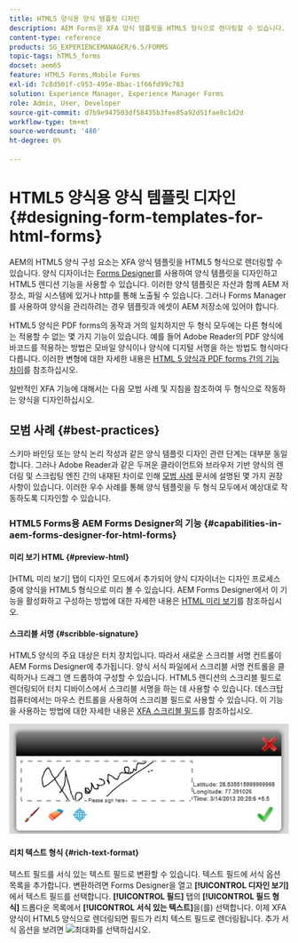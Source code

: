 ```yaml
---
title: HTML5 양식용 양식 템플릿 디자인
description: AEM Forms은 XFA 양식 템플릿을 HTML5 형식으로 렌더링할 수 있습니다. 양식 디자이너는 Designer을 사용하여 양식 템플릿을 디자인하고 HTML 5 렌디션 기능을 사용할 수 있습니다.
content-type: reference
products: SG_EXPERIENCEMANAGER/6.5/FORMS
topic-tags: hTML5_forms
docset: aem65
feature: HTML5 Forms,Mobile Forms
exl-id: 7c8d501f-c953-495e-8bac-1f66fd99c783
solution: Experience Manager, Experience Manager Forms
role: Admin, User, Developer
source-git-commit: d7b9e947503df58435b3fee85a92d51fae8c1d2d
workflow-type: tm+mt
source-wordcount: '480'
ht-degree: 0%

---
```


# HTML5 양식용 양식 템플릿 디자인{#designing-form-templates-for-html-forms}

AEM의 HTML5 양식 구성 요소는 XFA 양식 템플릿을 HTML5 형식으로 렌더링할 수 있습니다. 양식 디자이너는 [Forms Designer](https://www.adobe.com/go/learn_aemforms_designer_63)를 사용하여 양식 템플릿을 디자인하고 HTML5 렌디션 기능을 사용할 수 있습니다. 이러한 양식 템플릿은 자산과 함께 AEM 저장소, 파일 시스템에 있거나 http를 통해 노출될 수 있습니다. 그러나 Forms Manager를 사용하여 양식을 관리하려는 경우 템플릿과 에셋이 AEM 저장소에 있어야 합니다.

HTML5 양식은 PDF forms의 동작과 거의 일치하지만 두 형식 모두에는 다른 형식에는 적용할 수 없는 몇 가지 기능이 있습니다. 예를 들어 Adobe Reader의 PDF 양식에 바코드를 적용하는 방법은 모바일 양식이나 양식에 디지털 서명을 하는 방법도 형식마다 다릅니다. 이러한 변형에 대한 자세한 내용은 [HTML 5 양식과 PDF forms 간의 기능 차이](../../forms/using/feature-differentiation-html5-forms-pdf-forms.md)를 참조하십시오.

일반적인 XFA 기능에 대해서는 다음 모범 사례 및 지침을 참조하여 두 형식으로 작동하는 양식을 디자인하십시오.

## 모범 사례 {#best-practices}

스키마 바인딩 또는 양식 논리 작성과 같은 양식 템플릿 디자인 관련 단계는 대부분 동일합니다. 그러나 Adobe Reader과 같은 두꺼운 클라이언트와 브라우저 기반 양식의 렌더링 및 스크립팅 엔진 간의 내재된 차이로 인해 [모범 사례](/help/forms/using/design-accessible-html5-forms.md) 문서에 설명된 몇 가지 권장 사항이 있습니다. 이러한 우수 사례를 통해 양식 템플릿을 두 형식 모두에서 예상대로 작동하도록 디자인할 수 있습니다.

### HTML5 Forms용 AEM Forms Designer의 기능 {#capabilities-in-aem-forms-designer-for-html-forms}

#### 미리 보기 HTML {#preview-html}

[HTML 미리 보기] 탭이 디자인 모드에서 추가되어 양식 디자이너는 디자인 프로세스 중에 양식을 HTML5 형식으로 미리 볼 수 있습니다. AEM Forms Designer에서 이 기능을 활성화하고 구성하는 방법에 대한 자세한 내용은 [HTML 미리 보기](../../forms/using/preview-xdp-forms-html.md)를 참조하십시오.

#### 스크리블 서명 {#scribble-signature}

HTML5 양식의 주요 대상은 터치 장치입니다. 따라서 새로운 스크리블 서명 컨트롤이 AEM Forms Designer에 추가됩니다. 양식 서식 파일에서 스크리블 서명 컨트롤을 클릭하거나 드래그 앤 드롭하여 구성할 수 있습니다. HTML5 렌디션의 스크리블 필드로 렌더링되어 터치 디바이스에서 스크리블 서명을 하는 데 사용할 수 있습니다. 데스크탑 컴퓨터에서는 마우스 컨트롤을 사용하여 스크리블 필드로 사용할 수 있습니다. 이 기능을 사용하는 방법에 대한 자세한 내용은 [XFA 스크리블 필드](../../forms/using/scribble-signature.md)를 참조하십시오.

![4](assets/4.png)

#### 리치 텍스트 형식 {#rich-text-format}

텍스트 필드를 서식 있는 텍스트 필드로 변환할 수 있습니다. 텍스트 필드에 서식 옵션 목록을 추가합니다. 변환하려면 Forms Designer을 열고 **[!UICONTROL 디자인 보기]**&#x200B;에서 텍스트 필드를 선택합니다. **[!UICONTROL 필드]** 탭의 **[!UICONTROL 필드 형식]** 드롭다운 목록에서 **[!UICONTROL 서식 있는 텍스트]**&#x200B;을(를) 선택합니다. 이제 XFA 양식이 HTML5 양식으로 렌더링되면 필드가 리치 텍스트 필드로 렌더링됩니다. 추가 서식 옵션을 보려면 ![최대화](assets/maximize_icon.svg)를 선택하십시오.
